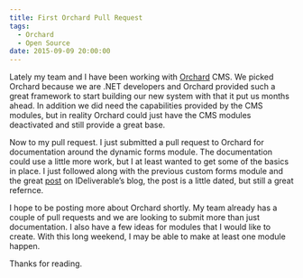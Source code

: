 ```yaml
---
title: First Orchard Pull Request
tags:
  - Orchard
  - Open Source
date: 2015-09-09 20:00:00
---
```


Lately my team and I have been working with [Orchard](http://www.orchardproject.net/) CMS. We picked Orchard
because we are .NET developers and Orchard provided such a great framework to
start building our new system with that it put us months ahead. In addition we
did need the capabilities provided by the CMS modules, but in reality Orchard
could just have the CMS modules deactivated and still provide a great base.

Now to my pull request.  I just submitted a pull request to Orchard for
documentation around the dynamic forms module. The documentation could use a
little more work, but I at least wanted to get some of the basics in place. I
just followed along with the previous custom forms module and the great [post](http://www.ideliverable.com/blog/customizing-user-registration-and-login-with-dynamic-forms-and-workflows)
on IDeliverable’s blog, the post is a little dated, but still a great refernce.

I hope to be posting more about Orchard shortly. My team already has a couple
of pull requests and we are looking to submit more than just documentation. I
also have a few ideas for modules that I would like to create.  With this long
weekend, I may be able to make at least one module happen.

Thanks for reading.